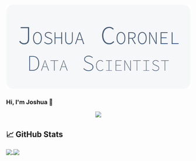 ![Header](./JoshuaCoronel.png "Header")
### Hi, I'm Joshua 👋
<p align="center">
<a href="https://www.linkedin.com/in/joshuacoronel/">
<img src="https://img.shields.io/badge/LinkedIn-blue?style=flat&logo=linkedin&labelColor=blue">
</a>
</p>

## &#x1f4c8; GitHub Stats
<a href="https://github.com/anuraghazra/github-readme-stats">
  <img align="center" src="https://github-readme-stats.vercel.app/api?username=joshuajonme&count_private=true&show_icons=true&theme=graywhite)](https://github.com/joshuajonme/" />
</a>
<a href="https://github.com/anuraghazra/github-readme-stats">
  <img align="center" src="https://github-readme-stats.vercel.app/api/top-langs/?username=joshuajonme&layout=compact" />
</a>
